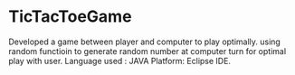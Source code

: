 # TicTacToeGame

Developed a game between player and computer to play optimally.
using random functioin to generate random number at computer turn for optimal play with user.
Language used : JAVA 
Platform: Eclipse IDE.
